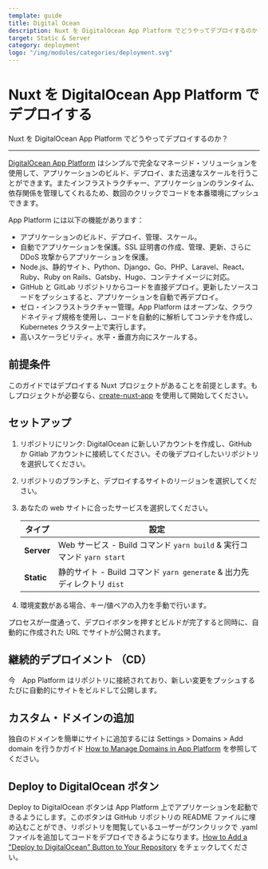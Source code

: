 ```yaml
---
template: guide
title: Digital Ocean
description: Nuxt を DigitalOcean App Platform でどうやってデプロイするのか？
target: Static & Server
category: deployment
logo: "/img/modules/categories/deployment.svg"
---
```

# Nuxt を DigitalOcean App Platform でデプロイする

Nuxt を DigitalOcean App Platform でどうやってデプロイするのか？

---

[DigitalOcean App Platform](https://www.digitalocean.com/products/app-platform/) はシンプルで完全なマネージド・ソリューションを使用して、アプリケーションのビルド、デプロイ、また迅速なスケールを行うことができます。またインフラストラクチャー、アプリケーションのランタイム、依存関係を管理してくれるため、数回のクリックでコードを本番環境にプッシュできます。

App Platform には以下の機能があります：

- アプリケーションのビルド、デプロイ、管理、スケール。
- 自動でアプリケーションを保護。SSL 証明書の作成、管理、更新、さらに DDoS 攻撃からアプリケーションを保護。
- Node.js、静的サイト、Python、Django、Go、PHP、Laravel、React、Ruby、Ruby on Rails、Gatsby、Hugo、コンテナイメージに対応。
- GitHub と GitLab リポジトリからコードを直接デプロイ。更新したソースコードをプッシュすると、アプリケーションを自動で再デプロイ。
- ゼロ・インフラストラクチャー管理。App Platform はオープンな、クラウドネイティブ規格を使用し、コードを自動的に解析してコンテナを作成し、Kubernetes クラスター上で実行します。
- 高いスケーラビリティ。水平・垂直方向にスケールする。

## 前提条件

このガイドではデプロイする Nuxt プロジェクトがあることを前提とします。もしプロジェクトが必要なら、[create-nuxt-app](https://github.com/nuxt/create-nuxt-app) を使用して開始してください。

## セットアップ

1. リポジトリにリンク: DigitalOcean に新しいアカウントを作成し、GitHub か Gitlab アカウントに接続してください。その後デプロイしたいリポジトリを選択してください。
2. リポジトリのブランチと、デプロイするサイトのリージョンを選択してください。
3. あなたの web サイトに合ったサービスを選択してください。

   | タイプ      | 設定                                                                    |
   | ---------- | ---------------------------------------------------------------------- |
   | **Server** | Web サービス - Build コマンド `yarn build` & 実行コマンド   `yarn start`    |
   | **Static** | 静的サイト - Build コマンド `yarn generate` & 出力先ディレクトリ `dist`      |

4. 環境変数がある場合、キー/値ペアの入力を手動で行います。

プロセスが一度通って、デプロイボタンを押すとビルドが完了すると同時に、自動的に作成された URL でサイトが公開されます。

## 継続的デプロイメント （CD）

今　App Platform はリポジトリに接続されており、新しい変更をプッシュするたびに自動的にサイトをビルドして公開します。

## カスタム・ドメインの追加

独自のドメインを簡単にサイトに追加するには Settings > Domains > Add domain を行うかガイド [How to Manage Domains in App Platform](https://www.digitalocean.com/docs/app-platform/how-to/manage-domains/) を参照してください。

## Deploy to DigitalOcean ボタン

Deploy to DigitalOcean ボタンは App Platform 上でアプリケーションを起動できるようにします。このボタンは GitHub リポジトリの README ファイルに埋め込むことができ、リポジトリを閲覧しているユーザーがワンクリックで .yaml ファイルを追加してコードをデプロイできるようになります。[How to Add a "Deploy to DigitalOcean" Button to Your Repository](https://www.digitalocean.com/docs/app-platform/how-to/add-deploy-do-button/) をチェックしてください。
